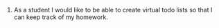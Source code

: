 1. As a student I would like to be able to create virtual todo lists so that I can keep track of my homework.